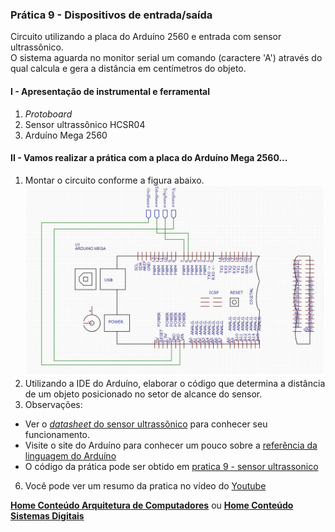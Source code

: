 ### Prática 9 - Dispositivos de entrada/saída
Circuito utilizando a placa do Arduíno 2560 e entrada com sensor ultrassônico.  
O sistema aguarda no monitor serial um comando (caractere 'A') através do qual calcula e gera a distância em centímetros do objeto.

#### I - Apresentação de instrumental e ferramental
1. *Protoboard*
2. Sensor ultrassônico HCSR04
3. Arduíno Mega 2560

#### II - Vamos realizar a prática com a placa do Arduíno Mega 2560...
1. Montar  o circuito conforme a figura abaixo.  
![Esquema de ligação sensor ultrassônico com Arduino](/arq_aulas/images/praticasensorultrassonico.jpg) 
3. Utilizando a IDE do Arduíno, elaborar o código que determina a distância de um objeto posicionado no setor de alcance do sensor.
4. Observações:  
- Ver o [*datasheet* do sensor ultrassônico](https://github.com/claytonjasilva/claytonjasilva.github.io/blob/main/arduino/datasheet_sensorultrassonico.md) para conhecer seu funcionamento.  
- Visite o site do Arduíno para conhecer um pouco sobre a [referência da linguagem do Arduíno](https://www.arduino.cc/reference/en/)  
- O código da prática pode ser obtido em [pratica 9 - sensor ultrassonico](https://github.com/claytonjasilva/prog_exemplos/blob/main/pratica_sensorultrassonico.ino)  
6. Você pode ver um resumo da pratica no vídeo do [Youtube](https://www.youtube.com/watch?v=17DMZC9p-jM)  

**[Home Conteúdo Arquitetura de Computadores](https://github.com/claytonjasilva/claytonjasilva.github.io/blob/main/arq_aulas.md)**  ou 
**[Home Conteúdo Sistemas Digitais](https://github.com/claytonjasilva/claytonjasilva.github.io/blob/main/sisdig_aulas.md)**   
